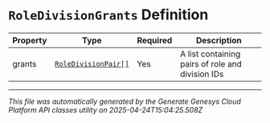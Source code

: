 # `RoleDivisionGrants` Definition

| Property | Type | Required | Description |
|----------|------|----------|-------------|
| grants | [`RoleDivisionPair[]`](roledivisionpair-definition.md) | Yes | A list containing pairs of role and division IDs |

---

*This file was automatically generated by the Generate Genesys Cloud Platform API classes utility on 2025-04-24T15:04:25.508Z*